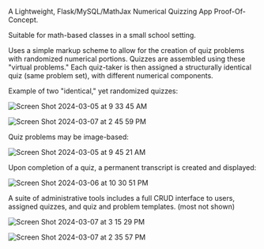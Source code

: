 A Lightweight, Flask/MySQL/MathJax Numerical Quizzing App Proof-Of-Concept.

Suitable for math-based classes in a small school setting.

Uses a simple markup scheme to allow for the creation of quiz problems with randomized numerical portions. Quizzes are assembled using these "virtual problems." Each quiz-taker is then assigned a structurally identical quiz (same problem set), with different numerical components.


Example of two "identical," yet randomized quizzes:

![Screen Shot 2024-03-05 at 9 33 45 AM](https://github.com/oscarpoppa/qgen/assets/69337264/b9af64b9-1805-44fe-b464-053c29f7d1c5)

![Screen Shot 2024-03-07 at 2 45 59 PM](https://github.com/oscarpoppa/qgen/assets/69337264/eebbf3d8-8b1c-4932-afdd-662e8e32ca9b)

Quiz problems may be image-based:

![Screen Shot 2024-03-05 at 9 45 21 AM](https://github.com/oscarpoppa/qgen/assets/69337264/4583e1b5-d591-4f2d-8b73-a22a1331f241)

Upon completion of a quiz, a permanent transcript is created and displayed:

![Screen Shot 2024-03-06 at 10 30 51 PM](https://github.com/oscarpoppa/qgen/assets/69337264/4a00329d-8ebd-4c2d-b6d5-fcd6562818b4)

A suite of administrative tools includes a full CRUD interface to users, assigned quizzes, and quiz and problem templates. (most not shown)

![Screen Shot 2024-03-07 at 3 15 29 PM](https://github.com/oscarpoppa/qgen/assets/69337264/48c29595-4e79-44bc-a92a-312124982784)

![Screen Shot 2024-03-07 at 2 35 57 PM](https://github.com/oscarpoppa/qgen/assets/69337264/2a0e53fb-9818-4cb1-8fad-17007703e2a2)

